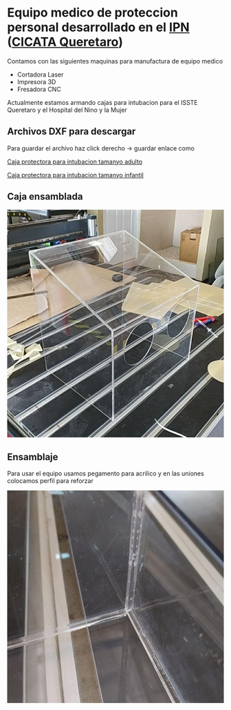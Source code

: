 # Equipo medico de proteccion personal desarrollado en el [IPN](https://www.ipn.mx/) ([CICATA Queretaro](https://www.cicataqro.ipn.mx/cq/qro/Paginas/index.html))


Contamos con las siguientes maquinas para manufactura de equipo medico

+ Cortadora Laser
+ Impresora 3D
+ Fresadora CNC


Actualmente estamos armando cajas para intubacion para el ISSTE Queretaro y el Hospital del Nino y la Mujer

## Archivos DXF para descargar

Para guardar el archivo haz click derecho -> guardar enlace como 



[Caja protectora para intubacion tamanyo adulto](https://github.com/CICATA/covid19/raw/master/caja_covid_rampa_adulto.dxf)


[Caja protectora para intubacion tamanyo infantil](https://github.com/CICATA/covid19/raw/master/caja_covid_rampa_infantil.dxf)


## Caja ensamblada

![ensamblada](https://github.com/CICATA/covid19/blob/master/terminada.jpg)

## Ensamblaje

Para usar el equipo usamos pegamento para acrilico y en las uniones colocamos perfil para reforzar

![ensamblada](https://github.com/CICATA/covid19/blob/master/esquinas.jpg)


